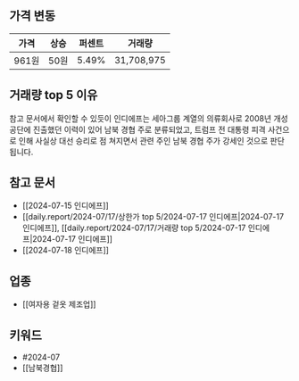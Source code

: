 ## 가격 변동
| 가격   | 상승  | 퍼센트   | 거래량        |
| ---- | --- | ----- | ---------- |
| 961원 | 50원 | 5.49% | 31,708,975 |
## 거래량 top 5 이유
참고 문서에서 확인할 수 있듯이 인디에프는 세아그룹 계열의 의류회사로 2008년 개성공단에 진출했던 이력이 있어 남북 경협 주로 분류되었고, 트럼프 전 대통령 피격 사건으로 인해 사실상 대선 승리로 점 쳐지면서 관련 주인 남북 경협 주가 강세인 것으로 판단됩니다.
## 참고 문서
- [[2024-07-15 인디에프]]
- [[daily.report/2024-07/17/상한가 top 5/2024-07-17 인디에프|2024-07-17 인디에프]], [[daily.report/2024-07/17/거래량 top 5/2024-07-17 인디에프|2024-07-17 인디에프]]
- [[2024-07-18 인디에프]]
## 업종
- [[여자용 겉옷 제조업]]
## 키워드
- #2024-07 
- [[남북경협]]